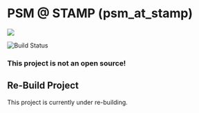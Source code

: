 # PSM @ STAMP (psm_at_stamp)

![](https://firebasestorage.googleapis.com/v0/b/satitprasarnmit-psm-at-stamp.appspot.com/o/full_logo.png?alt=media&token=b128128f-d44f-41b7-a4d1-432aaa8ca6ab)

![Build Status](https://api.codemagic.io/apps/5e9190511838ac398d17dedf/5e9190511838ac398d17dede/status_badge.svg)

### This project is not an open source!

## Re-Build Project

This project is currently under re-building.
